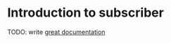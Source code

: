 # Introduction to subscriber

TODO: write [great documentation](http://jacobian.org/writing/great-documentation/what-to-write/)
